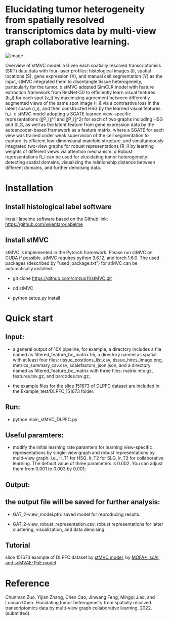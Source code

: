 # Elucidating tumor heterogeneity from spatially resolved transcriptomics data by multi-view graph collaborative learning.

![image](https://github.com/cmzuo11/stMVC/blob/main/Utilities/Main_figure_stMVC.png)

Overview of stMVC model. a Given each spatially resolved transcriptomics (SRT) data data with four-layer profiles: histological images (I), spatial locations (S), gene expression (X), and manual cell segmentation (Y) as the input, stMVC integrated them to disentangle tissue heterogeneity, particularly for the tumor. b stMVC adopted SimCLR model with feature extraction framework from ResNet-50 to efficiently learn visual features (h_i) for each spot (v_i) by maximizing agreement between differently augmented views of the same spot image (I_i) via a contrastive loss in the latent space (l_i), and then constructed HSG by the learned visual features h_i. c stMVC model adopting a SGATE learned view-specific representations (〖P_i〗^1 and 〖P_i〗^2) for each of two graphs including HSG and SLG, as well as the latent feature from gene expression data by the autoencoder-based framework as a feature matrix, where a SGATE for each view was trained under weak supervision of the cell segmentation to capture its efficient low-dimensional manifold structure, and simultaneously integrated two-view graphs for robust representations (R_i) by learning weights of different views via attention mechanism. d Robust representations R_i can be used for elucidating tumor heterogeneity: detecting spatial domains, visualizing the relationship distance between different domains, and further denoising data.

# Installation

## Install histological label software 

Install labelme software based on the Github link: https://github.com/wkentaro/labelme

## Install stMVC

stMVC is implemented in the Pytorch framework. Please run stMVC on CUDA if possible. stMVC requires python 3.6.12, and torch 1.6.0. The used packages (described by "used_package.txt") for stMVC can be automatically installed.

* git clone https://github.com/cmzuo11/stMVC.git

* cd stMVC

* python setup.py install

# Quick start

## Input: 

* a general output of 10X pipeline, for example, a directory includes a file named as filtered_feature_bc_matrix.h5, a directory named as spatial with at least four files: tissue_positions_list.csv, tissue_hires_image.png, metrics_summary_csv.csv, scalefactors_json.json, and a directory named as filtered_feature_bc_matrix with three files: matrix.mtx.gz, features.tsv.gz, and barcodes.tsv.gz;  

* the example files for the slice 151673 of DLPFC dataset are included in the Example_test/DLPFC_151673 folder.

## Run: 

* python main_stMVC_DLPFC.py

## Useful paramters:

* modify the initial learning rate paramters for learning view-specific representations by single-view graph and robust representations by multi-view graph. i.e., lr_T1 for HSG, lr_T2 for SLG, lr_T3 for collaborative learning. The default value of three parameters is 0.002. You can adjust them from 0.001 to 0.003 by 0.001;

## Output:

## the output file will be saved for further analysis:

* GAT_2-view_model.pth: saved model for reproducing results.

* GAT_2-view_robust_representation.csv: robust representations for latter clustering, visualization, and data denoising.

## Tutorial
slice 151673 example of DLPFC dataset by [stMVC model](https://github.com/cmzuo11/DCCA/wiki/Analysis-of-cellMix-dataset-from-SNARE-seq-technology-by-DCCA-model), by [MOFA+, scAI, and scMVAE-PoE model](https://github.com/cmzuo11/DCCA/wiki/Analysis-of-cellMix-dataset-from-SNARE-seq-technology-by-MOFA-,-scAI,-and-scMVAE-PoE)

# Reference

Chunman Zuo, Yijian Zhang, Chen Cao, Jinwang Feng, Mingqi Jiao, and Luonan Chen. Elucidating tumor heterogeneity from spatially resolved transcriptomics data by multi-view graph collaborative learning. 2022. (submitted).
